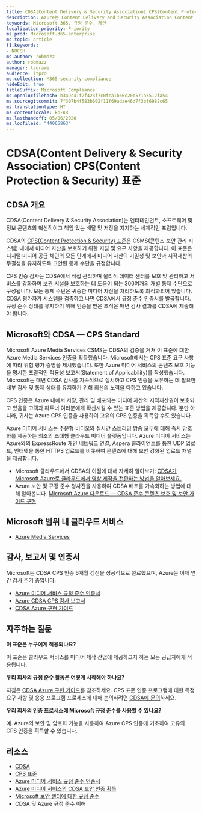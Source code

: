 ```yaml
---
title: CDSA(Content Delivery & Security Association) CPS(Content Protection & Security) 표준
description: Azure는 Content Delivery and Security Association Content Protection and Security 표준에 따라 인증되었습니다.
keywords: Microsoft 365, 규정 준수, 제안
localization_priority: Priority
ms.prod: Microsoft-365-enterprise
ms.topic: article
f1.keywords:
- NOCSH
ms.author: robmazz
author: robmazz
manager: laurawi
audience: itpro
ms.collection: M365-security-compliance
hideEdit: true
titleSuffix: Microsoft Compliance
ms.openlocfilehash: b349c41f2f423f7c0fca1b66c20c571a3512fa54
ms.sourcegitcommit: 7f307b4f583b602f11f69adae46d7f3bf6982c65
ms.translationtype: HT
ms.contentlocale: ko-KR
ms.lasthandoff: 05/06/2020
ms.locfileid: "44065863"
---
```

# <a name="content-delivery--security-association-cdsa-content-protection--security-cps-standard"></a>CDSA(Content Delivery & Security Association) CPS(Content Protection & Security) 표준

## <a name="cdsa-overview"></a>CDSA 개요

CDSA(Content Delivery & Security Association)는 엔터테인먼트, 소프트웨어 및 정보 콘텐츠의 혁신적이고 책임 있는 배달 및 저장을 지지하는 세계적인 포럼입니다.

CDSA의 [CPS(Content Protection & Security) 표준](https://aka.ms/cdsa-standard)은 CSMS(콘텐츠 보안 관리 시스템) 내에서 미디어 자산을 보호하기 위한 지침 및 요구 사항을 제공합니다. 이 표준은 디지털 미디어 공급 체인의 모든 단계에서 미디어 자산의 기밀성 및 보안과 지적재산의 무결성을 유지하도록 고안된 통제 수단을 규정합니다.

CPS 인증 감사는 CDSA에서 직접 관리하며 물리적 데이터 센터를 보호 및 관리하고 서비스를 강화하며 보관 시설을 보호하는 데 도움이 되는 300여개의 개별 통제 수단으로 구성됩니다. 모든 통제 수단은 귀중한 미디어 자산을 처리하도록 최적화되어 있습니다. CDSA 평가자가 시스템을 검증하고 나면 CDSA에서 규정 준수 인증서를 발급합니다. 규정 준수 상태를 유지하기 위해 인증을 받은 조직은 매년 감사 결과를 CDSA에 제출해야 합니다.

## <a name="microsoft-and-cdsa--cps-standard"></a>Microsoft와 CDSA — CPS Standard

Microsoft Azure Media Services CSMS는 CDSA의 검증을 거쳐 이 표준에 대한 Azure Media Services 인증을 획득했습니다. Microsoft에서는 CPS 표준 요구 사항에 따라 위험 평가 증명을 제시했습니다. 또한 Azure 미디어 서비스의 콘텐츠 보호 기능을 명시한 포괄적인 적용성 보고서(Statement of Applicability)를 작성했습니다. Microsoft는 매년 CDSA 감사를 지속적으로 실시하고 CPS 인증을 보유하는 데 필요한 내부 감사 및 통제 상태를 유지하기 위해 최선의 노력을 다하고 있습니다.

CPS 인증은 Azure 내에서 저장, 관리 및 배포되는 미디어 자산의 지적재산권이 보호되고 있음을 고객과 파트너 여러분에게 확신시킬 수 있는 표준 방법을 제공합니다. 뿐만 아니라, 귀사는 Azure CPS 인증을 사용하여 고유의 CPS 인증을 획득할 수도 있습니다.

Azure 미디어 서비스는 주문형 비디오와 실시간 스트리밍 방송 모두에 대해 즉시 암호화를 제공하는 최초의 초대형 클라우드 미디어 플랫폼입니다. Azure 미디어 서비스는 Azure와의 ExpressRoute 개인 네트워크 연결, Aspera 클라이언트를 통한 UDP 업로드, 인터넷을 통한 HTTPS 업로드를 비롯하여 콘텐츠에 대해 보안 강화된 업로드 채널을 제공합니다.

- Microsoft 클라우드에서 CDSA의 이점에 대해 자세히 알아보기: [CDSA가 Microsoft Azure로 클라우드에서 영상 제작을 전환하는 방법을 알아보세요.](https://customers.microsoft.com/story/cdsa-nonprofit-azure-sharepoint-office365-mobility-security-en)
- Azure 보안 및 규정 준수 청사진을 사용하여 CDSA 배포를 가속화하는 방법에 대해 알아봅니다. [Microsoft Azure 다운로드 — CDSA 준수 콘텐츠 보호 및 보안 가이드 구현](https://gallery.technet.microsoft.com/Azure-Implementing-CDSA-8087c7a2)

## <a name="microsoft-in-scope-cloud-services"></a>Microsoft 범위 내 클라우드 서비스

- [Azure Media Services](https://aka.ms/AzureCompliance)

## <a name="audits-reports-and-certificates"></a>감사, 보고서 및 인증서

Microsoft는 CDSA CPS 인증 6개월 갱신을 성공적으로 완료했으며, Azure는 이제 연간 감사 주기 중입니다.

- [Azure 미디어 서비스 규정 준수 인증서](https://aka.ms/cdsa-cert)
- [Azure CDSA CPS 감사 보고서](https://aka.ms/AzureCDSACPSAuditReport)
- [CDSA Azure 구현 가이드](https://aka.ms/AzureCDSAImplementationGuide)

## <a name="frequently-asked-questions"></a>자주하는 질문

**이 표준은 누구에게 적용되나요?**

이 표준은 클라우드 서비스를 미디어 제작 산업에 제공하고자 하는 모든 공급자에게 적용됩니다.

**우리 회사의 규정 준수 활동은 어떻게 시작해야 하나요?**

지침은 [CDSA Azure 구현 가이드](https://aka.ms/cdsaprotectsecure)를 참조하세요. CPS 표준 인증 프로그램에 대한 특정 요구 사항 및 응용 프로그램 프로세스에 대해 논의하려면 [CDSA에 문의](https://go.microsoft.com/fwlink/p/?linkid=2099484)하세요.

**우리 회사의 인증 프로세스에 Microsoft 규정 준수를 사용할 수 있나요?**

예. Azure의 보안 및 암호화 기능을 사용하여 Azure CPS 인증에 기초하여 고유의 CPS 인증을 획득할 수 있습니다.

## <a name="resources"></a>리소스

- [CDSA](https://www.cdsaonline.org/)
- [CPS 표준](https://aka.ms/cdsa-standard)
- [Azure 미디어 서비스 규정 준수 인증서](https://aka.ms/cdsa-cert)
- [Azure 미디어 서비스의 CDSA 보안 인증 획득](https://johndeutscher.com/2015/04/14/how-azure-media-services-earned-cdsa-security-certification/)
- [Microsoft 보안 센터에 대한 규정 준수](https://www.microsoft.com/trust-center/compliance/compliance-overview)
- CDSA 및 Azure 규정 준수 이해
